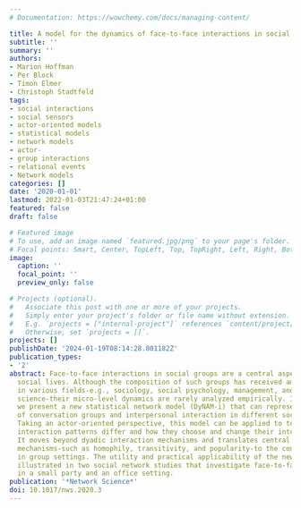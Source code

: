 ```yaml
---
# Documentation: https://wowchemy.com/docs/managing-content/

title: A model for the dynamics of face-to-face interactions in social groups
subtitle: ''
summary: ''
authors:
- Marion Hoffman
- Per Block
- Timon Elmer
- Christoph Stadtfeld
tags:
- social interactions
- social sensors
- actor-oriented models
- statistical models
- network models
- actor-
- group interactions
- relational events
- Network models
categories: []
date: '2020-01-01'
lastmod: 2022-01-03T21:47:24+01:00
featured: false
draft: false

# Featured image
# To use, add an image named `featured.jpg/png` to your page's folder.
# Focal points: Smart, Center, TopLeft, Top, TopRight, Left, Right, BottomLeft, Bottom, BottomRight.
image:
  caption: ''
  focal_point: ''
  preview_only: false

# Projects (optional).
#   Associate this post with one or more of your projects.
#   Simply enter your project's folder or file name without extension.
#   E.g. `projects = ["internal-project"]` references `content/project/deep-learning/index.md`.
#   Otherwise, set `projects = []`.
projects: []
publishDate: '2024-01-19T08:14:28.801182Z'
publication_types:
- '2'
abstract: Face-to-face interactions in social groups are a central aspect of human
  social lives. Although the composition of such groups has received ample attention
  in various fields-e.g., sociology, social psychology, management, and educational
  science-their micro-level dynamics are rarely analyzed empirically. In this article,
  we present a new statistical network model (DyNAM-i) that can represent the dynamics
  of conversation groups and interpersonal interaction in different social contexts.
  Taking an actor-oriented perspective, this model can be applied to test how individuals'
  interaction patterns differ and how they choose and change their interaction groups.
  It moves beyond dyadic interaction mechanisms and translates central social network
  mechanisms-such as homophily, transitivity, and popularity-to the context of interactions
  in group settings. The utility and practical applicability of the new model are
  illustrated in two social network studies that investigate face-to-face interactions
  in a small party and an office setting.
publication: '*Network Science*'
doi: 10.1017/nws.2020.3
---
```

